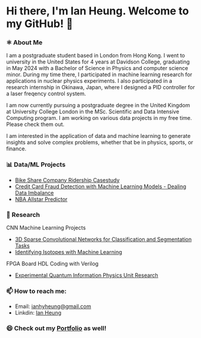 # Hi there, I'm Ian Heung. Welcome to my GitHub! 👋

### ⚛️ About Me
I am a postgraduate student based in London from Hong Kong. I went to university in the United States for 4 years at Davidson College, graduating in May 2024 with a Bachelor of Science in Physics and computer science minor. During my time there, I participated in machine learning research for applications in nuclear physics experiments. I also participated in a research internship in Okinawa, Japan, where I designed a PID controller for a laser freqency control system.

I am now currently pursuing a postgraduate degree in the United Kingdom at University College London in the MSc. Scientific and Data Intensive Computing program. I am working on various data projects in my free time. Please check them out.

I am interested in the application of data and machine learning to generate insights and solve complex problems, whether that be in physics, sports, or finance.

### 📊 Data/ML Projects
- [Bike Share Company Ridership Casestudy](https://github.com/iaheung/cyclistic_casestudy)
- [Credit Card Fraud Detection with Machine Learning Models - Dealing Data Imbalance](https://github.com/iaheung/credit_card_fraud_analysis)
- [NBA Allstar Predictor](https://github.com/iaheung/nba_allstar_predictor)



### 🔭 Research
CNN Machine Learning Projects
 - [3D Sparse Convolutional Networks for Classification and Segmentation Tasks](https://github.com/iaheung/attpc-torchsparse.git)
 - [Identifying Isotopes with Machine Learning](https://github.com/iaheung/2D3DCNN_Event_Classification)

FPGA Board HDL Coding with Verilog
- [Experimental Quantum Information Physics Unit Research](https://github.com/iaheung/oist_research/)


  
### 📫 How to reach me:
- Email: [ianhyheung@gmail.com](mailto:ianhyheung@gmail.com)
- Linkdin: [Ian Heung](https://www.linkedin.com/in/ian-heung-908b0a238/)



### 😄 Check out my [Portfolio](https://iaheung.github.io) as well!
